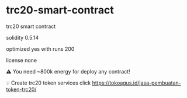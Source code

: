 # trc20-smart-contract
trc20 smart contract

solidity 0.5.14

optimized yes with runs 200

license none

⚠️ You need ~800k energy for deploy any contract!

💡 Create trc20 token services click https://tokoagus.id/jasa-pembuatan-token-trc20/
